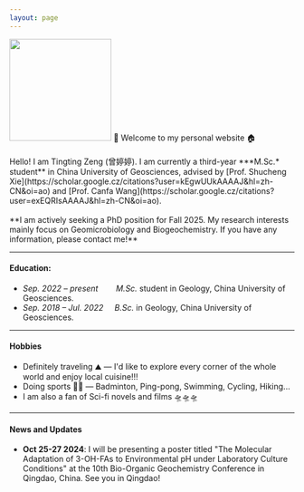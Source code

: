 ```yaml
---
layout: page
---
```

<img src="https://Ting-ttZeng.github.io/Ting.jpg" class="floatpic" width="180" height="180">
🤗 Welcome to my personal website 🏠️<br>
<br>
Hello! I am Tingting Zeng (曾婷婷). I am currently a third-year ***M.Sc.* student** in China University of Geosciences, advised by [Prof. Shucheng Xie](https://scholar.google.cz/citations?user=kEgwUUkAAAAJ&hl=zh-CN&oi=ao) and  [Prof. Canfa Wang](https://scholar.google.cz/citations?user=exEQRIsAAAAJ&hl=zh-CN&oi=ao). <br>
<br>
**I am actively seeking a PhD position for Fall 2025. My research interests mainly focus on Geomicrobiology and Biogeochemistry. If you have any information, please contact me!**


---
#### **Education:**

- _Sep. 2022 – present_        _M.Sc._ student in Geology, China University of Geosciences.
- _Sep. 2018 – Jul. 2022_     _B.Sc._ in Geology, China University of Geosciences.

---
#### **Hobbies**

- Definitely traveling ⛰️ — I'd like to explore every corner of the whole world and enjoy local cuisine!!!
- Doing sports 🏃‍♀️ — Badminton, Ping-pong, Swimming, Cycling, Hiking...
- I am also a fan of Sci-fi novels and films 🛸🛸🛸


---
#### **News and Updates**

- **Oct 25-27 2024**: I  will be presenting a poster titled "The Molecular Adaptation of 3-OH-FAs to Environmental pH under Laboratory Culture Conditions" at the 10th Bio-Organic Geochemistry Conference in Qingdao, China. See you in Qingdao!